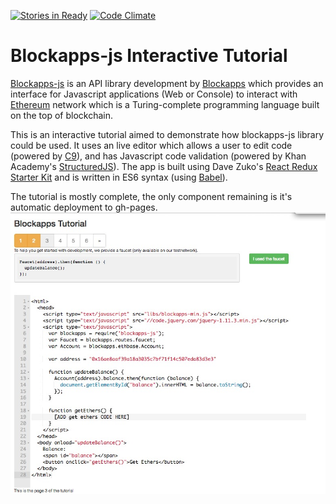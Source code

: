 [![Stories in Ready](https://badge.waffle.io/prashantpawar/blockapps-js-tutorial.png?label=ready&title=Ready)](https://waffle.io/prashantpawar/blockapps-js-tutorial)
[![Code Climate](https://codeclimate.com/github/prashantpawar/blockapps-js-tutorial/badges/gpa.svg)](https://codeclimate.com/github/prashantpawar/blockapps-js-tutorial)
# Blockapps-js Interactive Tutorial

[Blockapps-js](https://github.com/blockapps/blockapps-js) is an API library development by [Blockapps](http://blockapps.net/) which provides an interface for Javascript applications (Web or Console) to interact with [Ethereum](https://www.ethereum.org/) network which is a Turing-complete programming language built on the top of blockchain.

This is an interactive tutorial aimed to demonstrate how blockapps-js library could be used. It uses an live editor which allows a user to edit code (powered by [C9](https://github.com/c9/core/)), and has Javascript code validation (powered by Khan Academy's [StructuredJS](http://khan.github.io/structuredjs/)). The app is built using Dave Zuko's [React Redux Starter Kit](https://github.com/davezuko/react-redux-starter-kit) and is written in ES6 syntax (using [Babel](https://babeljs.io/)).

The tutorial is mostly complete, the only component remaining is it's automatic deployment to gh-pages.
![Screenshot of a step of the Tutorial](https://raw.githubusercontent.com/prashantpawar/blockapps-js-tutorial/master/src/assets/app-screenshot%202016-02-04%2010.40.11.jpg)
